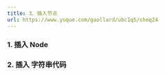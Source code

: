 ```yaml
---
title: 3、插入节点
url: https://www.yuque.com/gaollard/ubc1q5/sheq24
---
```


### 1. 插入 Node

### 2. 插入 字符串代码
